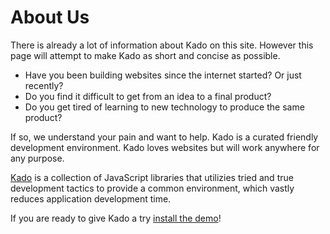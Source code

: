 # About Us

There is already a lot of information about Kado on this site. However this page will attempt to make Kado as short and concise as possible.

* Have you been building websites since the internet started? Or just recently?
* Do you find it difficult to get from an idea to a final product?
* Do you get tired of learning to new technology to produce the same product?

If so, we understand your pain and want to help. Kado is a curated friendly development environment. Kado loves websites but will work anywhere for any purpose.

[Kado](https://kado.org) is a collection of JavaScript libraries that utilizies tried and true development tactics to provide a common environment, which vastly reduces application development time.

If you are ready to give Kado a try [install the demo](/guide/QuickStart/)!
